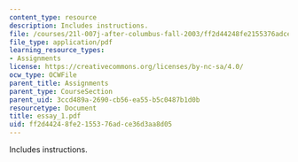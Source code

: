 ```yaml
---
content_type: resource
description: Includes instructions.
file: /courses/21l-007j-after-columbus-fall-2003/ff2d44248fe2155376adce36d3aa8d05_essay_1.pdf
file_type: application/pdf
learning_resource_types:
- Assignments
license: https://creativecommons.org/licenses/by-nc-sa/4.0/
ocw_type: OCWFile
parent_title: Assignments
parent_type: CourseSection
parent_uid: 3ccd489a-2690-cb56-ea55-b5c0487b1d0b
resourcetype: Document
title: essay_1.pdf
uid: ff2d4424-8fe2-1553-76ad-ce36d3aa8d05
---
```

Includes instructions.